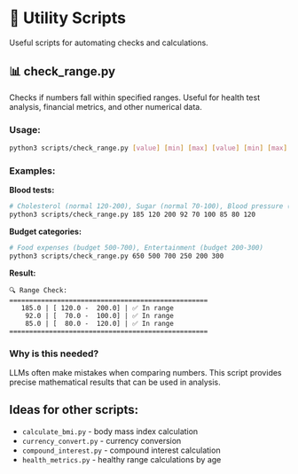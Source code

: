 # 🔧 Utility Scripts

Useful scripts for automating checks and calculations.

## 📊 check_range.py

Checks if numbers fall within specified ranges. Useful for health test analysis, financial metrics, and other numerical data.

### Usage:

```bash
python3 scripts/check_range.py [value] [min] [max] [value] [min] [max] ...
```

### Examples:

**Blood tests:**

```bash
# Cholesterol (normal 120-200), Sugar (normal 70-100), Blood pressure (normal 80-120)
python3 scripts/check_range.py 185 120 200 92 70 100 85 80 120
```

**Budget categories:**

```bash
# Food expenses (budget 500-700), Entertainment (budget 200-300)
python3 scripts/check_range.py 650 500 700 250 200 300
```

**Result:**

```
🔍 Range Check:
==================================================
   185.0 | [ 120.0 -  200.0] | ✅ In range
    92.0 | [  70.0 -  100.0] | ✅ In range
    85.0 | [  80.0 -  120.0] | ✅ In range
==================================================
```

### Why is this needed?

LLMs often make mistakes when comparing numbers. This script provides precise mathematical results that can be used in analysis.

## Ideas for other scripts:

* `calculate_bmi.py` - body mass index calculation
* `currency_convert.py` - currency conversion
* `compound_interest.py` - compound interest calculation
* `health_metrics.py` - healthy range calculations by age


